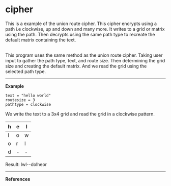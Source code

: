 # cipher

This is a example of the union route cipher. This cipher encrypts using a path i.e clockwise, up and down and many more. It writes to a grid or matrix using the path. Then decrypts using the same path type to recreate the default matrix containing the text.

<br>
This program uses the same method as the union route cipher. Taking user input to gather the path type, text, and route size.
Then determining the grid size and creating the default matrix. And we read the grid using the selected path type.
<hr></hr>

<b>Example</b> <br>

```
text = "hello world"
routesize = 3
pathtype = clockwise

```

We write the text to a 3x4 grid and read the grid in a clockwise pattern.


|h |e |l|
|--|--|--|   
|l |o |w
|o |r |l
|d |- |-

Result: lwl--dolheor

<hr></hr>
<b>References</b>